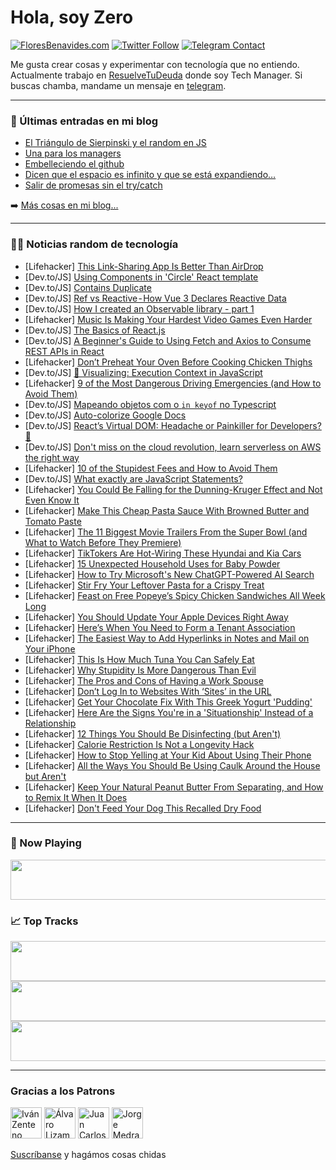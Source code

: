 # Hola, soy Zero

[![FloresBenavides.com](https://img.shields.io/website?down_message=oops&label=MiBlog&style=for-the-badge&up_message=online&url=https%3A%2F%2Ffloresbenavides.com)](https://floresbenavides.com) [![Twitter Follow](https://img.shields.io/twitter/follow/ZeroDragon?color=%231DA1F2&label=Follow&logo=twitter&logoColor=ffffff&style=for-the-badge)](https://twitter.com/zerodragon) [![Telegram Contact](https://img.shields.io/badge/escr%C3%ADbeme-ZeroDragon-%2326A5E4?style=for-the-badge&logo=telegram)](https://t.me/zerodragon)

Me gusta crear cosas y experimentar con tecnología que no entiendo.
Actualmente trabajo en [ResuelveTuDeuda](http://github.com/resuelve) donde soy Tech Manager.
Si buscas chamba, mandame un mensaje en [telegram](https://t.me/zerodragon).

---

### 📕 Últimas entradas en mi blog
<!-- BLOG-POST-LIST:START -->
- [El Triángulo de Sierpinski y el random en JS](https://floresbenavides.com/el-triangulo-de-sierpinski-y-el-random-en-js/)
- [Una para los managers](https://floresbenavides.com/una-para-los-managers/)
- [Embelleciendo el github](https://floresbenavides.com/embelleciendo-el-github/)
- [Dicen que el espacio es infinito y que se está expandiendo…](https://floresbenavides.com/dicen-que-el-espacio-es-infinito-y-que-se-esta-expandiendo/)
- [Salir de promesas sin el try/catch](https://floresbenavides.com/salir-de-promesas-sin-el-try-catch/)
<!-- BLOG-POST-LIST:END -->

➡️ [Más cosas en mi blog...](https://floresbenavides.com)

---

### 👨‍💻 Noticias random de tecnología
<!-- TECH-POSTS:START -->
- [Lifehacker] [This Link-Sharing App Is Better Than AirDrop](https://lifehacker.com/this-link-sharing-app-is-better-than-airdrop-1850116921)
- [Dev.to/JS] [Using Components in &#39;Circle&#39; React template](https://dev.to/cold_weather/using-components-in-circle-react-template-3cla)
- [Dev.to/JS] [Contains Duplicate](https://dev.to/lausuarez02/contains-duplicate-2jne)
- [Dev.to/JS] [Ref vs Reactive - How Vue 3 Declares Reactive Data](https://dev.to/diseyi/ref-vs-reactive-how-vue-3-declares-reactive-data-ebf)
- [Dev.to/JS] [How I created an Observable library - part 1](https://dev.to/nugetchar/how-i-created-an-observable-library-part-1-4nmb)
- [Lifehacker] [Music Is Making Your Hardest Video Games Even Harder](https://lifehacker.com/music-is-making-your-hardest-video-games-even-harder-1850115998)
- [Dev.to/JS] [The Basics of React.js](https://dev.to/michael_osas/the-basics-of-reactjs-2od7)
- [Dev.to/JS] [A Beginner&#39;s Guide to Using Fetch and Axios to Consume REST APIs in React](https://dev.to/jhimmyofficial/a-beginners-guide-to-using-fetch-and-axios-to-consume-rest-apis-in-react-3dib)
- [Lifehacker] [Don’t Preheat Your Oven Before Cooking Chicken Thighs](https://lifehacker.com/don-t-preheat-your-oven-before-cooking-chicken-thighs-1850115340)
- [Dev.to/JS] [👀 Visualizing: Execution Context in JavaScript](https://dev.to/catherineisonline/visualizing-execution-context-in-javascript-50k)
- [Lifehacker] [9 of the Most Dangerous Driving Emergencies &lpar;and How to Avoid Them&rpar;](https://lifehacker.com/9-of-the-most-dangerous-driving-emergencies-and-how-to-1850115196)
- [Dev.to/JS] [Mapeando objetos com o `in keyof` no Typescript](https://dev.to/censuradho/mapeando-objetos-com-o-in-keyof-do-typescript-8h9)
- [Dev.to/JS] [Auto-colorize Google Docs](https://dev.to/schmijos/auto-colorize-google-docs-k7f)
- [Dev.to/JS] [React’s Virtual DOM: Headache or Painkiller for Developers? 🤒](https://dev.to/karanjrawal/reacts-virtual-dom-headache-or-painkiller-for-developers-3nd)
- [Dev.to/JS] [Don&#39;t miss on the cloud revolution, learn serverless on AWS the right way](https://dev.to/kumo/dont-miss-on-the-cloud-revolution-learn-serverless-on-aws-the-right-way-1kac)
- [Lifehacker] [10 of the Stupidest Fees and How to Avoid Them](https://lifehacker.com/10-of-the-biggest-bullshit-fees-and-how-to-avoid-payin-1850114840)
- [Dev.to/JS] [What exactly are JavaScript Statements?](https://dev.to/max88git/what-exactly-are-javascript-statements-2198)
- [Lifehacker] [You Could Be Falling for the Dunning-Kruger Effect and Not Even Know It](https://lifehacker.com/you-could-be-falling-for-the-dunning-kruger-effect-and-1850113520)
- [Lifehacker] [Make This Cheap Pasta Sauce With Browned Butter and Tomato Paste](https://lifehacker.com/make-this-cheap-pasta-sauce-with-browned-butter-and-tom-1850114507)
- [Lifehacker] [The 11 Biggest Movie Trailers From the Super Bowl &lpar;and What to Watch Before They Premiere&rpar;](https://lifehacker.com/the-11-biggest-movie-trailers-from-the-super-bowl-and-1850112794)
- [Lifehacker] [TikTokers Are Hot-Wiring These Hyundai and Kia Cars](https://lifehacker.com/tiktokers-are-hot-wiring-these-hyundai-and-kia-cars-1850113943)
- [Lifehacker] [15 Unexpected Household Uses for Baby Powder](https://lifehacker.com/15-unexpected-household-uses-for-baby-powder-1850113735)
- [Lifehacker] [How to Try Microsoft&#39;s New ChatGPT-Powered AI Search](https://lifehacker.com/how-to-try-microsofts-new-chatgpt-powered-ai-search-1850113463)
- [Lifehacker] [Stir Fry Your Leftover Pasta for a Crispy Treat](https://lifehacker.com/stir-fry-your-leftover-pasta-for-a-crispy-treat-1850113486)
- [Lifehacker] [Feast on Free Popeye’s Spicy Chicken Sandwiches All Week Long](https://lifehacker.com/feast-on-free-popeye-s-spicy-chicken-sandwiches-all-wee-1850113134)
- [Lifehacker] [You Should Update Your Apple Devices Right Away](https://lifehacker.com/you-should-update-your-apple-devices-right-away-1850112825)
- [Lifehacker] [Here’s When You Need to Form a Tenant Association](https://lifehacker.com/here-s-when-you-need-to-form-a-tenant-association-1850112811)
- [Lifehacker] [The Easiest Way to Add Hyperlinks in Notes and Mail on Your iPhone](https://lifehacker.com/the-easiest-way-to-add-hyperlinks-in-notes-and-mail-on-1850111673)
- [Lifehacker] [This Is How Much Tuna You Can Safely Eat](https://lifehacker.com/this-is-how-much-tuna-you-can-safely-eat-1850112388)
- [Lifehacker] [Why Stupidity Is More Dangerous Than Evil](https://lifehacker.com/why-stupidity-is-more-dangerous-than-evil-1850111074)
- [Lifehacker] [The Pros and Cons of Having a Work Spouse](https://lifehacker.com/the-pros-and-cons-of-having-a-work-spouse-1850109997)
- [Lifehacker] [Don’t Log In to Websites With ‘Sites’ in the URL](https://lifehacker.com/don-t-log-in-to-websites-with-sites-in-the-url-1850110238)
- [Lifehacker] [Get Your Chocolate Fix With This Greek Yogurt &#39;Pudding&#39;](https://lifehacker.com/get-your-chocolate-fix-with-this-greek-yogurt-pudding-1850110127)
- [Lifehacker] [Here Are the Signs You&#39;re in a &#39;Situationship&#39; Instead of a Relationship](https://lifehacker.com/here-are-the-signs-youre-in-a-situationship-instead-of-1850109628)
- [Lifehacker] [12 Things You Should Be Disinfecting &lpar;but Aren&#39;t&rpar;](https://lifehacker.com/12-things-you-should-be-disinfecting-but-arent-1850110107)
- [Lifehacker] [Calorie Restriction Is Not a Longevity Hack](https://lifehacker.com/calorie-restriction-is-not-a-longevity-hack-1850110037)
- [Lifehacker] [How to Stop Yelling at Your Kid About Using Their Phone](https://lifehacker.com/how-to-stop-yelling-at-your-kid-about-using-their-phone-1850107302)
- [Lifehacker] [All the Ways You Should Be Using Caulk Around the House but Aren&#39;t](https://lifehacker.com/all-the-ways-you-should-be-using-caulk-around-the-house-1850108446)
- [Lifehacker] [Keep Your Natural Peanut Butter From Separating, and How to Remix It When It Does](https://lifehacker.com/keep-your-natural-peanut-butter-from-separating-and-ho-1850109148)
- [Lifehacker] [Don&#39;t Feed Your Dog This Recalled Dry Food](https://lifehacker.com/dont-feed-your-dog-this-recalled-dry-food-1850109025)<!-- TECH-POSTS:END -->

---

### 🎵 Now Playing
<a href="https://spotify-now-playing-dun.vercel.app/now-playing?open"><img src="https://spotify-now-playing-dun.vercel.app/now-playing" width="540" height="64"></a>

### 📈 Top Tracks
<a href="https://spotify-now-playing-dun.vercel.app/top-tracks?i=1&open"><img src="https://spotify-now-playing-dun.vercel.app/top-tracks?i=1" width="540" height="64"></a>
<a href="https://spotify-now-playing-dun.vercel.app/top-tracks?i=2&open"><img src="https://spotify-now-playing-dun.vercel.app/top-tracks?i=2" width="540" height="64"></a>
<a href="https://spotify-now-playing-dun.vercel.app/top-tracks?i=3&open"><img src="https://spotify-now-playing-dun.vercel.app/top-tracks?i=3" width="540" height="64"></a>

---

### Gracias a los Patrons
[<img src="https://avatars.githubusercontent.com/u/243380?v=4" alt="Iván Zenteno" width="50px">](https://github.com/k001) [<img src="https://avatars.githubusercontent.com/u/19955639?v=4" alt="Álvaro Lizama" width="50px">](https://github.com/alvarolizama) [<img src="https://avatars.githubusercontent.com/u/2718753?v=4" alt="Juan Carlos Ruiz" width="50px">](https://github.com/JuanCrg90) [<img src="https://avatars.githubusercontent.com/u/37025?v=4" alt="Jorge Medrano" width="50px">](https://github.com/h1pp1e) 

[Suscríbanse](https://www.patreon.com/zerodragon) y hagámos cosas chidas
